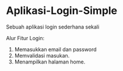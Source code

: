 # Aplikasi-Login-Simple
Sebuah aplikasi login sederhana sekali

Alur Fitur Login:
1. Memasukkan email dan password
2. Memvalidasi masukan.
3. Menampilkan halaman home. 
